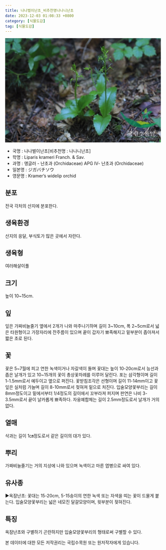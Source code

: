 ```yaml
---
title: 나나벌이난초_비추천명나나니난초
date: 2023-12-03 01:08:33 +0800
category: [식물도감]
tag: [식물도감]
---
```




![나나벌이난초[비추천명 : 나나니난초]](/assets/img/fileUpload/plants/basic/Orchidaceae/Liparis/15366/1_th2.JPG)
- 국명 : 나나벌이난초[비추천명 : 나나니난초]
- 학명 : Liparis krameri Franch. & Sav.
- 과명 : 앵글러 - 난초과 (Orchidaceae) APG Ⅳ- 난초과 (Orchidaceae)
- 일본명 : ジガバチソウ
- 영문명 : Kramer’s widelip orchid


## 분포
전국 각처의 산지에 분포한다.
## 생육환경
산지의 응달, 부식토가 많은 곳에서 자란다.
## 생육형
여러해살이풀 
## 크기
높이 10~15cm.
## 잎
잎은 가짜비늘줄기 옆에서 2개가 나와 마주나기하며 길이 3~10cm, 폭 2~5cm로서 넓은 타원형이고 가장자리에 잔주름이 있으며 끝이 갑자기 뾰족해지고 밑부분이 좁아져서 짧은 초로 된다.
## 꽃
꽃은 5~7월에 피고 연한 녹색이거나 자갈색이 돌며 꽃대는 높이 10-20cm로서 능선과 좁은 날개가 있고 10~15개의 꽃이 총상꽃차례를 이루어 달린다. 포는 삼각형이며 길이 1-1.5mm로서 예두이고 옆으로 퍼진다. 꽃받침조각은 선형이며 길이 11-14mm이고 꽃잎은 실처럼 가늘며 길이 8-10mm로서 젖혀져 밑으로 처진다. 입술모양꽃부리는 길이 8mm정도이고 밑에서부터 1/4정도의 길이에서 꼬부라져 퍼지며 판연은 나비 3-3.5mm로서 끝이 날카롭게 뾰족하다. 자웅예합체는 길이 2.5mm정도로서 날개가 거의 없다.
## 열매
삭과는 길이 1㎝정도로서 같은 길이의 대가 있다.
## 뿌리
가짜비늘줄기는 거의 지상에 나와 있으며 녹색이고 마른 엽병으로 싸여 있다.
## 유사종
▶옥잠난초: 꽃대는 15-20cm, 5-15송이의 연한 녹색 또는 자색을 띠는 꽃이 드물게 붙는다. 입술모양꽃부리는 넓은 네모진 달걀모양이며, 윗부분이 젖혀진다.
## 특징
옥잠난초와 구별하기 곤란하지만 입술모양꽃부리의 형태로써 구별할 수 있다.






본 데이터에 대한 모든 저작권리는 국립수목원 또는 원저작자에게 있습니다.
